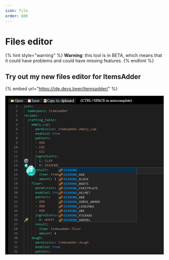 ```yaml
---
icon: file
order: 600
---
```

# Files editor

{% hint style="warning" %}
**Warning**: this tool is in BETA, which means that it could have problems and could have missing features.
{% endhint %}

## Try out my new files editor for ItemsAdder

{% embed url="https://ide.devs.beer/itemsadder/" %}

![](<.gitbook/assets/image (14).png>)

